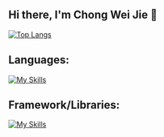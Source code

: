 ## Hi there, I'm Chong Wei Jie 👋

[![Top Langs](https://github-readme-stats.vercel.app/api/top-langs/?username=Cwjiee&layout=compact)](https://github.com/anuraghazra/github-readme-stats)

## Languages:
[![My Skills](https://skillicons.dev/icons?i=c,cpp,html,css,js,ruby)](https://skillicons.dev)
## Framework/Libraries:
[![My Skills](https://skillicons.dev/icons?i=rails,sass,bootstrap,sqlite,tailwind)](https://skillicons.dev)

